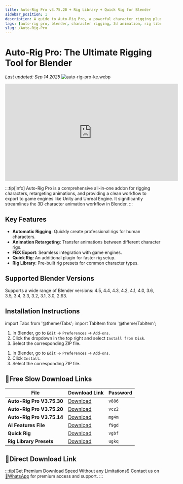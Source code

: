 ```yaml
---
title: Auto-Rig Pro v3.75.20 + Rig Library + Quick Rig for Blender
sidebar_position: 1
description: A guide to Auto-Rig Pro, a powerful character rigging plugin for Blender. Learn about its features, installation, and find download links for various versions.
tags: [auto-rig pro, blender, character rigging, 3d animation, rig library, quick rig, blender plugin]
slug: /Auto-Rig-Pro
---
```

<!--Above is frontmatter Part-generate depend on content meet Google Seo, you need to balance automation efficiency with Google’s core ranking factors—especially E-E-A-T (Experience, Expertise, Authoritativeness, Trustworthiness) -->



<!--First Part-This is Title -->
# Auto-Rig Pro: The Ultimate Rigging Tool for Blender
*Last updated: Sep 14 2025*
![auto-rig-pro-ke.webp](https://list.ucards.store/d/img/auto-rig-pro-ke.webp)

<iframe width="560" height="315" src="https://www.youtube.com/embed/9MII8sIIeeo?si=SBTKUCXRFIkSEVhe" title="YouTube video player" frameborder="0" allow="accelerometer; autoplay; clipboard-write; encrypted-media; gyroscope; picture-in-picture; web-share" referrerpolicy="strict-origin-when-cross-origin" allowfullscreen></iframe>

<!--Second Part-This is First Banner -->

<!--generate depend on file modified time -->
:::tip[info]
Auto-Rig Pro is a comprehensive all-in-one addon for rigging characters, retargeting animations, and providing a clean workflow to export to game engines like Unity and Unreal Engine. It significantly streamlines the 3D character animation workflow in Blender.
:::

## Key Features

- **Automatic Rigging**: Quickly create professional rigs for human characters.
- **Animation Retargeting**: Transfer animations between different character rigs.
- **FBX Export**: Seamless integration with game engines.
- **Quick Rig**: An additional plugin for faster rig setup.
- **Rig Library**: Pre-built rig presets for common character types.

## Supported Blender Versions

Supports a wide range of Blender versions: 4.5, 4.4, 4.3, 4.2, 4.1, 4.0, 3.6, 3.5, 3.4, 3.3, 3.2, 3.1, 3.0, 2.93.

## Installation Instructions

import Tabs from '@theme/Tabs';
import TabItem from '@theme/TabItem';

<Tabs>
  <TabItem value="blender-4.1+" label="Blender 4.1 and Later" default>
    <ol>
      <li>In Blender, go to <code>Edit</code> → <code>Preferences</code> → <code>Add-ons</code>.</li>
      <li>Click the dropdown in the top right and select <code>Install from Disk</code>.</li>
      <li>Select the corresponding ZIP file.</li>
    </ol>
  </TabItem>
  <TabItem value="blender-4.0-" label="Blender 4.0 and Earlier">
    <ol>
      <li>In Blender, go to <code>Edit</code> → <code>Preferences</code> → <code>Add-ons</code>.</li>
      <li>Click <code>Install</code>.</li>
      <li>Select the corresponding ZIP file.</li>
    </ol>
  </TabItem>
</Tabs>

<!-- The Download Part-->
## 🐌Free Slow Download Links

| File                       | Download Link                                                              | Password |
| -------------------------- | -------------------------------------------------------------------------- | -------- |
| **Auto-Rig Pro V3.75.30**  | [Download](https://pan.baidu.com/s/1GHxNQRYpLjLqXKNlvnchHQ?pwd=v886)        | `v886`   |
| **Auto-Rig Pro V3.75.20**  | [Download](https://pan.baidu.com/s/19z4IqbJuBv5NWraDYcNznA?pwd=vcz2)        | `vcz2`   |
| **Auto-Rig Pro V3.75.14**  | [Download](https://pan.baidu.com/s/1UxyVCgPx9reAN9Dkag2eQQ?pwd=mg4m)        | `mg4m`   |
| **AI Features File**       | [Download](https://pan.baidu.com/s/1jsYs4NIREO1tHMtsdlPEuA?pwd=f9gd)        | `f9gd`   |
| **Quick Rig**              | [Download](https://pan.baidu.com/s/1hjNSdSH6xagswOHGD-GoXA?pwd=vgbf)        | `vgbf`   |
| **Rig Library Presets**    | [Download](https://pan.baidu.com/s/1EMK31gZZYx7PpDMq-B1xTg?pwd=ugkq)        | `ugkq`   |

## 🚀Direct Download Link
:::tip[Get Premium Download Speed Without any Limitations!]
Contact us on [💬WhatsApp](https://wa.me/+8613237610083) for premium  access and support.
:::